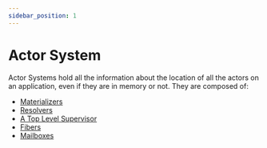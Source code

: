 ```yaml
---
sidebar_position: 1
---
```


# Actor System

Actor Systems hold all the information about the location of all the actors on an application, even if they are
in memory or not. They are composed of:

* [Materializers](/docs/Components/materializers)
* [Resolvers](/docs/Components/resolvers)
* [A Top Level Supervisor](/docs/Components/supervisors)
* [Fibers](/docs/Components/fibers)
* [Mailboxes](/docs/Components/mailboxes)